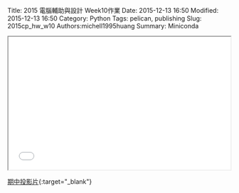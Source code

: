 Title: 2015 電腦輔助與設計 Week10作業
Date: 2015-12-13 16:50
Modified: 2015-12-13 16:50
Category: Python
Tags: pelican, publishing
Slug: 2015cp_hw_w10
Authors:michell1995huang
Summary: Miniconda

<iframe src="simplest6.html" width="500" height="300"></iframe>

[期中投影片](simplest6.html){:target="_blank"}

<br>

